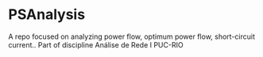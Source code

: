 # PSAnalysis
A repo focused on analyzing power flow, optimum power flow, short-circuit current.. Part of discipline Análise de Rede I PUC-RIO
